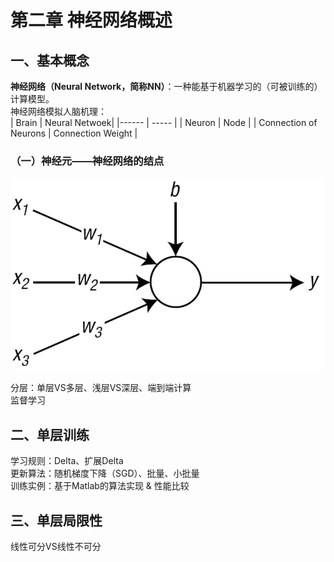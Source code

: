 # 第二章 神经网络概述
## 一、基本概念
**神经网络（Neural Network，简称NN）**：一种能基于机器学习的（可被训练的）计算模型。    
神经网络模拟人脑机理：    
| Brain | Neural Netwoek|
|------ | ----- |
| Neuron | Node |
| Connection of Neurons | Connection Weight |
### （一）神经元——神经网络的结点
![神经元](images/神经元.png)    

分层：单层VS多层、浅层VS深层、端到端计算    
监督学习
## 二、单层训练
学习规则：Delta、扩展Delta    
更新算法：随机梯度下降（SGD）、批量、小批量    
训练实例：基于Matlab的算法实现 & 性能比较    
## 三、单层局限性
线性可分VS线性不可分    